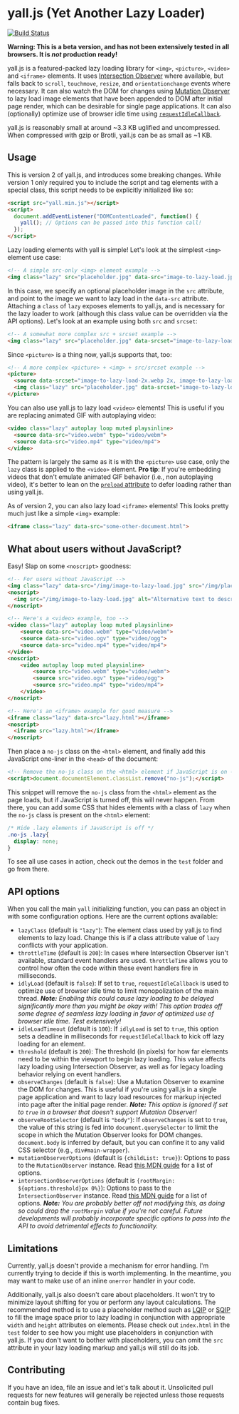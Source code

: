 # yall.js (Yet Another Lazy Loader)

[![Build Status](https://travis-ci.org/malchata/yall.js.svg?branch=shadowfax)](https://travis-ci.org/malchata/yall.js)

**Warning: This is a beta version, and has not been extensively tested in all browsers. It is _not_ production ready!**

yall.js is a featured-packed lazy loading library for `<img>`, `<picture>`, `<video>` and `<iframe>` elements. It uses [Intersection Observer](https://developer.mozilla.org/en-US/docs/Web/API/Intersection_Observer_API) where available, but falls back to `scroll`, `touchmove`, `resize`, and `orientationchange` events where necessary. It can also watch the DOM for changes using [Mutation Observer](https://hacks.mozilla.org/2012/05/dom-mutationobserver-reacting-to-dom-changes-without-killing-browser-performance/) to lazy load image elements that have been appended to DOM after initial page render, which can be desirable for single page applications. It can also (optionally) optimize use of browser idle time using [`requestIdleCallback`](https://developer.mozilla.org/en-US/docs/Web/API/Window/requestIdleCallback).

yall.js is reasonably small at around ~3.3 KB uglified and uncompressed. When compressed with gzip or Brotli, yall.js can be as small as ~1 KB.

## Usage

This is version 2 of yall.js, and introduces some breaking changes. While version 1 only required you to include the script and tag elements with a special class, this script needs to be explicitly initialized like so:

```html
<script src="yall.min.js"></script>
<script>
  document.addEventListener("DOMContentLoaded", function() {
    yall(); // Options can be passed into this function call!
  });
</script>
```

Lazy loading elements with yall is simple! Let's look at the simplest `<img>` element use case:

```html
<!-- A simple src-only <img> element example -->
<img class="lazy" src="placeholder.jpg" data-src="image-to-lazy-load.jpg" alt="Alternative text to describe image.">
```

In this case, we specify an optional placeholder image in the `src` attribute, and point to the image we want to lazy load in the `data-src` attribute. Attaching a `class` of `lazy` exposes elements to yall.js, and is necessary for the lazy loader to work (although this class value can be overridden via the API options). Let's look at an example using both `src` and `srcset`:

```html
<!-- A somewhat more complex src + srcset example -->
<img class="lazy" src="placeholder.jpg" data-srcset="image-to-lazy-load-2x.jpg 2x, image-to-lazy-load-1x.jpg 1x" data-src="image-to-lazy-load-1x.jpg" alt="Alternative text to describe image.">
```

Since `<picture>` is a thing now, yall.js supports that, too:

```html
<!-- A more complex <picture> + <img> + src/srcset example -->
<picture>
  <source data-srcset="image-to-lazy-load-2x.webp 2x, image-to-lazy-load-1x.webp 1x" type="image/webp">
  <img class="lazy" src="placeholder.jpg" data-srcset="image-to-lazy-load-2x.jpg 2x, image-to-lazy-load-1x.jpg 1x" data-src="image-to-lazy-load-1x.jpg" alt="Alternative text to describe image.">
</picture>
```

You can also use yall.js to lazy load `<video>` elements! This is useful if you are replacing animated GIF with autoplaying video:

```html
<video class="lazy" autoplay loop muted playsinline>
  <source data-src="video.webm" type="video/webm">
  <source data-src="video.mp4" type="video/mp4">
</video>
```

The pattern is largely the same as it is with the `<picture>` use case, only the `lazy` class is applied to the `<video>` element. **Pro tip**: If you're embedding videos that don't emulate animated GIF behavior (i.e., non autoplaying video), it's better to lean on the [`preload` attribute](https://developer.mozilla.org/en-US/docs/Web/HTML/Element/video#attr-preload) to defer loading rather than using yall.js.

As of version 2, you can also lazy load `<iframe>` elements! This looks pretty much just like a simple `<img>` example:

```html
<iframe class="lazy" data-src="some-other-document.html">
```

## What about users without JavaScript?

Easy! Slap on some `<noscript>` goodness:

```html
<!-- For users without JavaScript -->
<img class="lazy" data-src="/img/image-to-lazy-load.jpg" src="/img/placeholder.jpg" alt="Alternative text to describe image.">
<noscript>
  <img src="/img/image-to-lazy-load.jpg" alt="Alternative text to describe image.">
</noscript>

<!-- Here's a <video> example, too -->
<video class="lazy" autoplay loop muted playsinline>
	<source data-src="video.webm" type="video/webm">
	<source data-src="video.ogv" type="video/ogg">
	<source data-src="video.mp4" type="video/mp4">
</video>
<noscript>
	<video autoplay loop muted playsinline>
		<source src="video.webm" type="video/webm">
		<source src="video.ogv" type="video/ogg">
		<source src="video.mp4" type="video/mp4">
	</video>
</noscript>

<!-- Here's an <iframe> example for good measure -->
<iframe class="lazy" data-src="lazy.html"></iframe>
<noscript>
  <iframe src="lazy.html"></iframe>
</noscript>
```

Then place a `no-js` class on the `<html>` element, and finally add this JavaScript one-liner in the `<head>` of the document:

```html
<!-- Remove the no-js class on the <html> element if JavaScript is on -->
<script>document.documentElement.classList.remove("no-js");</script>
```

This snippet will remove the `no-js` class from the `<html>` element as the page loads, but if JavaScript is turned off, this will never happen. From there, you can add some CSS that hides elements with a class of `lazy` when the `no-js` class is present on the `<html>` element:

```css
/* Hide .lazy elements if JavaScript is off */
.no-js .lazy{
  display: none;
}
```

To see all use cases in action, check out the demos in the `test` folder and go from there.

## API options

When you call the main `yall` initializing function, you can pass an object in with some configuration options. Here are the current options available:

- `lazyClass` (default is `"lazy"`): The element class used by yall.js to find elements to lazy load. Change this is if a class attribute value of `lazy` conflicts with your application.
- `throttleTime` (default is `200`): In cases where Intersection Observer isn't available, standard event handlers are used. `throttleTime` allows you to control how often the code within these event handlers fire in milliseconds.
- `idlyLoad` (default is `false`): If set to `true`, `requestIdleCallback` is used to optimize use of browser idle time to limit monopolization of the main thread. _**Note:** Enabling this could cause lazy loading to be delayed significantly more than you might be okay with! This option trades off some degree of seamless lazy loading in favor of optimized use of browser idle time. Test extensively!_
- `idleLoadTimeout` (default is `100`): If `idlyLoad` is set to `true`, this option sets a deadline in milliseconds for `requestIdleCallback` to kick off lazy loading for an element.
- `threshold` (default is `200`): The threshold (in pixels) for how far elements need to be within the viewport to begin lazy loading. This value affects lazy loading using Intersection Observer, as well as for legacy loading behavior relying on event handlers.
- `observeChanges` (default is `false`): Use a Mutation Observer to examine the DOM for changes. This is useful if you're using yall.js in a single page application and want to lazy load resources for markup injected into page after the initial page render. _**Note:** This option is ignored if set to `true` in a browser that doesn't support Mutation Observer!_
- `observeRootSelector` (default is `"body"`): If `observeChanges` is set to `true`, the value of this string is fed into `document.querySelector` to limit the scope in which the Mutation Observer looks for DOM changes. `document.body` is inferred by default, but you can confine it to any valid CSS selector (e.g., `div#main-wrapper`).
- `mutationObserverOptions` (default is `{childList: true}`): Options to pass to the `MutationObserver` instance. Read [this MDN guide](https://developer.mozilla.org/en-US/docs/Web/API/MutationObserver#MutationObserverInit) for a list of options.
- `intersectionObserverOptions` (default is `{rootMargin: ${options.threshold}px 0%}`): Options to pass to the `IntersectionObserver` instance. Read [this MDN guide](https://developer.mozilla.org/en-US/docs/Web/API/Intersection_Observer_API#Intersection_observer_options) for a list of options. _**Note:** You are probably better off not modifying this, as doing so could drop the `rootMargin` value if you're not careful. Future developments will probably incorporate specific options to pass into the API to avoid detrimental effects to functionality._

## Limitations

Currently, yall.js doesn't provide a mechanism for error handling. I'm currently trying to decide if this is worth implementing. In the meantime, you may want to make use of an inline `onerror` handler in your code.

Additionally, yall.js also doesn't care about placeholders. It won't try to minimize layout shifting for you or perform any layout calculations. The recommended method is to use a placeholder method such as [LQIP](https://www.guypo.com/introducing-lqip-low-quality-image-placeholders/) or [SQIP](https://github.com/technopagan/sqip) to fill the image space prior to lazy loading in conjunction with appropriate `width` and `height` attributes on elements. Please check out `index.html` in the `test` folder to see how you might use placeholders in conjunction with yall.js. If you don't want to bother with placeholders, you can omit the `src` attribute in your lazy loading markup and yall.js will still do its job.

## Contributing

If you have an idea, file an issue and let's talk about it. Unsolicited pull requests for new features will generally be rejected unless those requests contain bug fixes.
